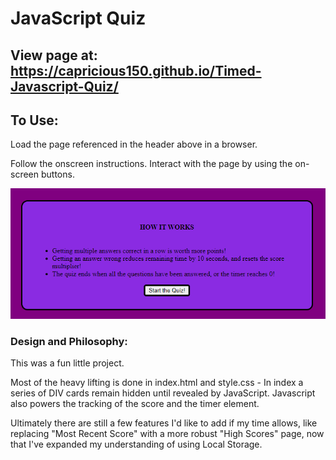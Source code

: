 # JavaScript Quiz

## View page at: https://capricious150.github.io/Timed-Javascript-Quiz/

## To Use:
Load the page referenced in the header above in a browser.

Follow the onscreen instructions. Interact with the page by using the on-screen buttons.


![Preview Image](/Assets/images/Preview.png)

### Design and Philosophy:
This was a fun little project. 

Most of the heavy lifting is done in index.html and style.css - 
In index a series of DIV cards remain hidden until revealed by JavaScript. Javascript also powers the tracking of the score and the timer element. 

Ultimately there are still a few features I'd like to add if my time allows, like replacing "Most Recent Score" with a more robust "High Scores" page, now that I've expanded my understanding of using Local Storage. 
